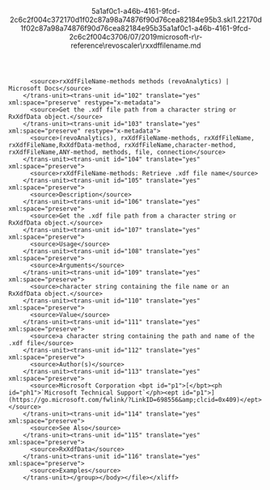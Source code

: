 <?xml version="1.0"?><xliff version="1.2" xmlns="urn:oasis:names:tc:xliff:document:1.2" xmlns:xsi="http://www.w3.org/2001/XMLSchema-instance" xsi:schemaLocation="urn:oasis:names:tc:xliff:document:1.2 xliff-core-1.2-transitional.xsd"><file datatype="xml" original="rxxdffilename.md" source-language="en-US" target-language="en-US"><header><tool tool-id="mdxliff" tool-name="mdxliff" tool-version="1.0-4e81c41" tool-company="Microsoft" /><xliffext:skl_file_name xmlns:xliffext="urn:microsoft:content:schema:xliffextensions">5a1af0c1-a46b-4161-9fcd-2c6c2f004c372170d1f02c87a98a74876f90d76cea82184e95b3.skl</xliffext:skl_file_name><xliffext:version xmlns:xliffext="urn:microsoft:content:schema:xliffextensions">1.2</xliffext:version><xliffext:ms.openlocfilehash xmlns:xliffext="urn:microsoft:content:schema:xliffextensions">2170d1f02c87a98a74876f90d76cea82184e95b3</xliffext:ms.openlocfilehash><xliffext:ms.sourcegitcommit xmlns:xliffext="urn:microsoft:content:schema:xliffextensions">5a1af0c1-a46b-4161-9fcd-2c6c2f004c37</xliffext:ms.sourcegitcommit><xliffext:ms.lasthandoff xmlns:xliffext="urn:microsoft:content:schema:xliffextensions">06/07/2019</xliffext:ms.lasthandoff><xliffext:ms.openlocfilepath xmlns:xliffext="urn:microsoft:content:schema:xliffextensions">microsoft-r\r-reference\revoscaler\rxxdffilename.md</xliffext:ms.openlocfilepath></header><body><group id="content" extype="content"><trans-unit id="101" translate="yes" xml:space="preserve" restype="x-metadata">
          <source>rxXdfFileName-methods methods (revoAnalytics) | Microsoft Docs</source>
        </trans-unit><trans-unit id="102" translate="yes" xml:space="preserve" restype="x-metadata">
          <source>Get the .xdf file path from a character string or RxXdfData object.</source>
        </trans-unit><trans-unit id="103" translate="yes" xml:space="preserve" restype="x-metadata">
          <source>(revoAnalytics), rxXdfFileName-methods, rxXdfFileName, rxXdfFileName,RxXdfData-method, rxXdfFileName,character-method, rxXdfFileName,ANY-method, methods, file, connection</source>
        </trans-unit><trans-unit id="104" translate="yes" xml:space="preserve">
          <source>rxXdfFileName-methods: Retrieve .xdf file name</source>
        </trans-unit><trans-unit id="105" translate="yes" xml:space="preserve">
          <source>Description</source>
        </trans-unit><trans-unit id="106" translate="yes" xml:space="preserve">
          <source>Get the .xdf file path from a character string or RxXdfData object.</source>
        </trans-unit><trans-unit id="107" translate="yes" xml:space="preserve">
          <source>Usage</source>
        </trans-unit><trans-unit id="108" translate="yes" xml:space="preserve">
          <source>Arguments</source>
        </trans-unit><trans-unit id="109" translate="yes" xml:space="preserve">
          <source>character string containing the file name or an RxXdfData object.</source>
        </trans-unit><trans-unit id="110" translate="yes" xml:space="preserve">
          <source>Value</source>
        </trans-unit><trans-unit id="111" translate="yes" xml:space="preserve">
          <source>a character string containing the path and name of the .xdf file</source>
        </trans-unit><trans-unit id="112" translate="yes" xml:space="preserve">
          <source>Author(s)</source>
        </trans-unit><trans-unit id="113" translate="yes" xml:space="preserve">
          <source>Microsoft Corporation <bpt id="p1">[</bpt><ph id="ph1">`Microsoft Technical Support`</ph><ept id="p1">](https://go.microsoft.com/fwlink/?LinkID=698556&amp;clcid=0x409)</ept></source>
        </trans-unit><trans-unit id="114" translate="yes" xml:space="preserve">
          <source>See Also</source>
        </trans-unit><trans-unit id="115" translate="yes" xml:space="preserve">
          <source>RxXdfData</source>
        </trans-unit><trans-unit id="116" translate="yes" xml:space="preserve">
          <source>Examples</source>
        </trans-unit></group></body></file></xliff>